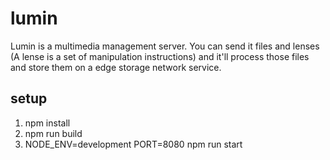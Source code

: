 # lumin

Lumin is a multimedia management server. You can send it files and lenses (A lense is a set of manipulation instructions) and it'll process those files and store them on a edge storage network service.

## setup

  1. npm install
  2. npm run build
  3. NODE_ENV=development PORT=8080 npm run start
